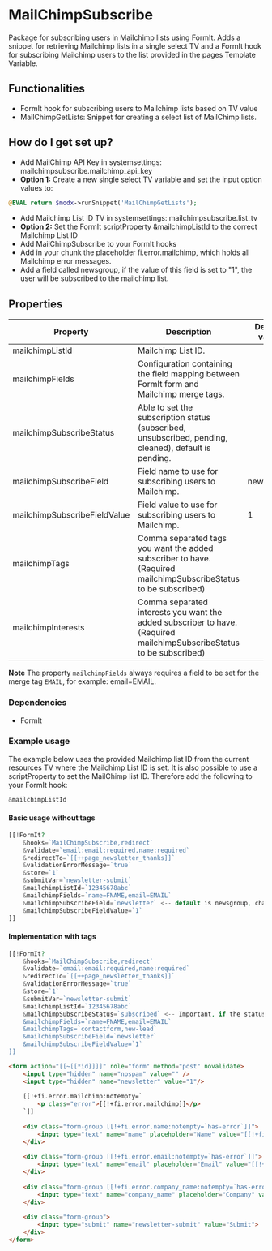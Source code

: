# MailChimpSubscribe

Package for subscribing users in Mailchimp lists using FormIt. Adds a snippet for retrieving Mailchimp lists in a single select TV and a FormIt hook for subscribing Mailchimp users to the list provided in the pages Template Variable.

## Functionalities

* FormIt hook for subscribing users to Mailchimp lists based on TV value
* MailChimpGetLists: Snippet for creating a select list of MailChimp lists.

## How do I get set up?

* Add MailChimp API Key in systemsettings: mailchimpsubscribe.mailchimp_api_key
* **Option 1:** Create a new single select TV variable and set the input option values to:    
    
```php
@EVAL return $modx->runSnippet('MailChimpGetLists');
```
* Add Mailchimp List ID TV in systemsettings: mailchimpsubscribe.list_tv
* **Option 2:** Set the FormIt scriptProperty &mailchimpListId to the correct Mailchimp List ID
* Add MailChimpSubscribe to your FormIt hooks
* Add in your chunk the placeholder fi.error.mailchimp, which holds all Mailchimp error messages.
* Add a field called newsgroup, if the value of this field is set to "1", the user will be subscribed to the mailchimp list.

## Properties
| Property                     | Description                                                                              | Default value |
|------------------------------|------------------------------------------------------------------------------------------|---------------|
| mailchimpListId              | Mailchimp List ID.                                                                       |               |
| mailchimpFields              | Configuration containing the field mapping between FormIt form and Mailchimp merge tags. |               |
| mailchimpSubscribeStatus     | Able to set the subscription status (subscribed, unsubscribed, pending, cleaned), default is pending. |               |
| mailchimpSubscribeField      | Field name to use for subscribing users to Mailchimp.                                    | newsgroup     |
| mailchimpSubscribeFieldValue | Field value to use for subscribing users to Mailchimp.                                   | 1           |
| mailchimpTags                | Comma separated tags you want the added subscriber to have. (Required mailchimpSubscribeStatus to be subscribed) |               |
| mailchimpInterests           | Comma separated interests you want the added subscriber to have. (Required mailchimpSubscribeStatus to be subscribed) |               |

**Note**
The property `mailchimpFields` always requires a field to be set for the merge tag `EMAIL`, for example: email=EMAIL.

### Dependencies

* FormIt

### Example usage

The example below uses the provided Mailchimp list ID from the current resources TV where the Mailchimp List ID is set. It is also possible to use a scriptProperty to set the MailChimp list ID. Therefore add the following to your FormIt hook:

```php
&mailchimpListId
```

#### Basic usage without tags

```php
[[!FormIt?
    &hooks=`MailChimpSubscribe,redirect`
    &validate=`email:email:required,name:required`
    &redirectTo=`[[++page_newsletter_thanks]]`
    &validationErrorMessage=`true`
    &store=`1`
    &submitVar=`newsletter-submit`
    &mailchimpListId=`12345678abc`
    &mailchimpFields=`name=FNAME,email=EMAIL`
    &mailchimpSubscribeField=`newsletter` <-- default is newsgroup, changed it
    &mailchimpSubscribeFieldValue=`1`
]]
```

#### Implementation with tags

```php
[[!FormIt?
    &hooks=`MailChimpSubscribe,redirect`
    &validate=`email:email:required,name:required`
    &redirectTo=`[[++page_newsletter_thanks]]`
    &validationErrorMessage=`true`
    &store=`1`
    &submitVar=`newsletter-submit`
    &mailchimpListId=`12345678abc`
    &mailchimpSubscribeStatus=`subscribed` <-- Important, if the status is not subscribed then the tags won't be added.
    &mailchimpFields=`name=FNAME,email=EMAIL`
    &mailchimpTags=`contactform,new-lead`
    &mailchimpSubscribeField=`newsletter`
    &mailchimpSubscribeFieldValue=`1`
]]
```

``` html
<form action="[[~[[*id]]]]" role="form" method="post" novalidate>
    <input type="hidden" name="nospam" value="" />
    <input type="hidden" name="newsletter" value="1"/>
    
    [[!+fi.error.mailchimp:notempty=`
        <p class="error">[[!+fi.error.mailchimp]]</p>
    `]]
           
    <div class="form-group [[!+fi.error.name:notempty=`has-error`]]">
        <input type="text" name="name" placeholder="Name" value="[[!+fi.name]]">
    </div>
        
    <div class="form-group [[!+fi.error.email:notempty=`has-error`]]">
        <input type="text" name="email" placeholder="Email" value="[[!+fi.email]]">
    </div>
    
    <div class="form-group [[!+fi.error.company_name:notempty=`has-error`]]">
        <input type="text" name="company_name" placeholder="Company" value="[[!+fi.company_name]]">
    </div>
    
    <div class="form-group">
        <input type="submit" name="newsletter-submit" value="Submit">
    </div>
</form>
```
